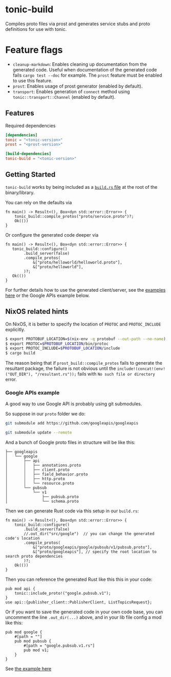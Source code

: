 # tonic-build

Compiles proto files via prost and generates service stubs and proto definitions for use with tonic.

# Feature flags

- `cleanup-markdown`: Enables cleaning up documentation from the generated code.
  Useful when documentation of the generated code fails `cargo test --doc` for example.
  The `prost` feature must be enabled to use this feature.
- `prost`: Enables usage of prost generator (enabled by default).
- `transport`: Enables generation of `connect` method using `tonic::transport::Channel`
  (enabled by default).

## Features

Required dependencies

```toml
[dependencies]
tonic = "<tonic-version>"
prost = "<prost-version>"

[build-dependencies]
tonic-build = "<tonic-version>"
```

## Getting Started

`tonic-build` works by being included as a [`build.rs` file](https://doc.rust-lang.org/cargo/reference/build-scripts.html) at the root of the binary/library.

You can rely on the defaults via

```rust,no_run
fn main() -> Result<(), Box<dyn std::error::Error>> {
    tonic_build::compile_protos("proto/service.proto")?;
    Ok(())
}
```

Or configure the generated code deeper via

```rust,no_run
fn main() -> Result<(), Box<dyn std::error::Error>> {
   tonic_build::configure()
        .build_server(false)
        .compile_protos(
            &["proto/helloworld/helloworld.proto"],
            &["proto/helloworld"],
        )?;
   Ok(())
}
```

For further details how to use the generated client/server, see the [examples here](https://github.com/hyperium/tonic/tree/master/examples) or the Google APIs example below.


## NixOS related hints

On NixOS, it is better to specify the location of `PROTOC` and `PROTOC_INCLUDE` explicitly.

```bash
$ export PROTOBUF_LOCATION=$(nix-env -q protobuf --out-path --no-name)
$ export PROTOC=$PROTOBUF_LOCATION/bin/protoc
$ export PROTOC_INCLUDE=$PROTOBUF_LOCATION/include
$ cargo build
```

The reason being that if `prost_build::compile_protos` fails to generate the resultant package,
the failure is not obvious until the `include!(concat!(env!("OUT_DIR"), "/resultant.rs"));`
fails with `No such file or directory` error.

### Google APIs example
A good way to use Google API is probably using git submodules.

So suppose in our `proto` folder we do:
```bash
git submodule add https://github.com/googleapis/googleapis

git submodule update --remote
```

And a bunch of Google proto files in structure will be like this:
```raw
├── googleapis
│   └── google
│       ├── api
│       │   ├── annotations.proto
│       │   ├── client.proto
│       │   ├── field_behavior.proto
│       │   ├── http.proto
│       │   └── resource.proto
│       └── pubsub
│           └── v1
│               ├── pubsub.proto
│               └── schema.proto
```

Then we can generate Rust code via this setup in our `build.rs`:

```rust,no_run
fn main() -> Result<(), Box<dyn std::error::Error>> {
    tonic_build::configure()
        .build_server(false)
        //.out_dir("src/google")  // you can change the generated code's location
        .compile_protos(
            &["proto/googleapis/google/pubsub/v1/pubsub.proto"],
            &["proto/googleapis"], // specify the root location to search proto dependencies
        )?;
    Ok(())
}
```

Then you can reference the generated Rust like this this in your code:
```rust,compile_fail
pub mod api {
    tonic::include_proto!("google.pubsub.v1");
}
use api::{publisher_client::PublisherClient, ListTopicsRequest};
```

Or if you want to save the generated code in your own code base,
you can uncomment the line `.out_dir(...)` above, and in your lib file
config a mod like this:
```rust,compile_fail
pub mod google {
    #[path = ""]
    pub mod pubsub {
        #[path = "google.pubsub.v1.rs"]
        pub mod v1;
    }
}
```
See [the example here](https://github.com/hyperium/tonic/tree/master/examples/src/gcp)
